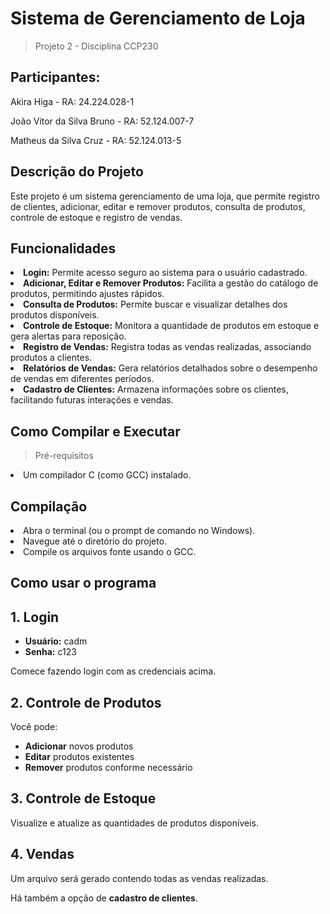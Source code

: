 # Sistema de Gerenciamento de Loja
> Projeto 2 - Disciplina CCP230

<h2>Participantes:</h2>

Akira Higa - RA: 24.224.028-1 

João Vitor da Silva Bruno - RA: 52.124.007-7

Matheus da Silva Cruz - RA: 52.124.013-5

<h2>Descrição do Projeto</h2>

Este projeto é um sistema gerenciamento de uma loja, que permite registro de clientes,
adicionar, editar e remover produtos, consulta de produtos, controle de estoque e registro de vendas.  

<h2>Funcionalidades</h2>

<li><b>Login:</b> Permite acesso seguro ao sistema para o usuário cadastrado.</li>
<li><b>Adicionar, Editar e Remover Produtos:</b> Facilita a gestão do catálogo de produtos, permitindo ajustes rápidos.</li>
<li><b>Consulta de Produtos:</b> Permite buscar e visualizar detalhes dos produtos disponíveis.</li>
<li><b>Controle de Estoque:</b> Monitora a quantidade de produtos em estoque e gera alertas para reposição.</li>
<li><b>Registro de Vendas:</b> Registra todas as vendas realizadas, associando produtos a clientes.</li>
<li><b>Relatórios de Vendas:</b> Gera relatórios detalhados sobre o desempenho de vendas em diferentes períodos.</li>
<li><b>Cadastro de Clientes:</b> Armazena informações sobre os clientes, facilitando futuras interações e vendas.</li>




<h2>Como Compilar e Executar</h2> 

> Pré-requisitos  

<li>Um compilador C (como GCC) instalado.</li> 

<h2> Compilação</h2>

<li>Abra o terminal (ou o prompt de comando no Windows).</li>
<li>Navegue até o diretório do projeto.</li>
<li>Compile os arquivos fonte usando o GCC. </li>


<h2>Como usar o programa</h2>


<h2>1. Login</h2>
<ul>
    <li><strong>Usuário:</strong> cadm</li>
    <li><strong>Senha:</strong> c123</li>
</ul>
<p>Comece fazendo login com as credenciais acima.</p>

<h2>2. Controle de Produtos</h2>
<p>Você pode:</p>
<ul>
    <li><strong>Adicionar</strong> novos produtos</li>
    <li><strong>Editar</strong> produtos existentes</li>
    <li><strong>Remover</strong> produtos conforme necessário</li>
</ul>

<h2>3. Controle de Estoque</h2>
<p>Visualize e atualize as quantidades de produtos disponíveis.</p>

<h2>4. Vendas</h2>
<p>Um arquivo será gerado contendo todas as vendas realizadas.</p>
<p>Há também a opção de <strong>cadastro de clientes</strong>.</p>


